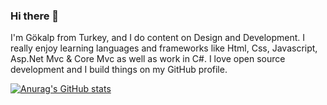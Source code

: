 ### Hi there 👋

I'm Gökalp from Turkey, and I do content on Design and Development. I really enjoy learning languages and frameworks like Html, Css, Javascript, Asp.Net Mvc & Core Mvc as well as work in C#. I love open source development and I build things on my GitHub profile.

[![Anurag's GitHub stats](https://github-readme-stats.vercel.app/api?username=GokalpAvcu)](https://github.com/anuraghazra/github-readme-stats)
